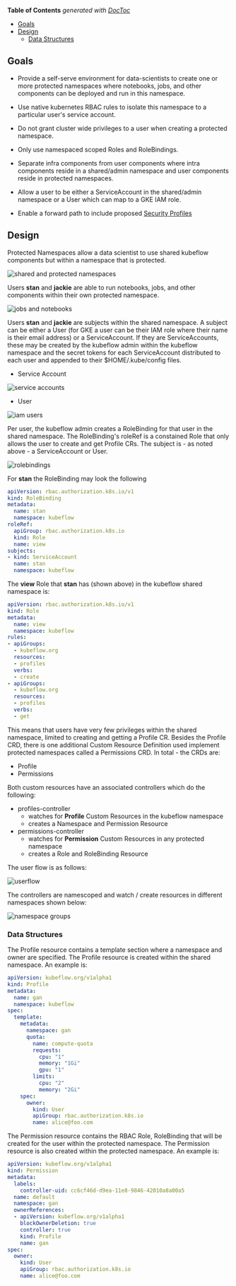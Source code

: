 <!-- START doctoc generated TOC please keep comment here to allow auto update -->
<!-- DON'T EDIT THIS SECTION, INSTEAD RE-RUN doctoc TO UPDATE -->
**Table of Contents**  *generated with [DocToc](https://github.com/thlorenz/doctoc)*

- [Goals](#goals)
- [Design](#design)
  - [Data Structures](#data-structures)

<!-- END doctoc generated TOC please keep comment here to allow auto update -->

## Goals

- Provide a self-serve environment for data-scientists to create one or more protected namespaces where 
notebooks, jobs, and other components can be deployed and run in this namespace.

- Use native kubernetes RBAC rules to isolate this namespace to a particular user's service account.

- Do not grant cluster wide privileges to a user when creating a protected namespace.

- Only use namespaced scoped Roles and RoleBindings.

- Separate infra components from user components where intra components reside in a shared/admin namespace and user components reside in protected namespaces.

- Allow a user to be either a ServiceAccount in the shared/admin namespace or a User which can map to a GKE IAM role.

- Enable a forward path to include proposed [Security Profiles](https://github.com/kubernetes/community/blob/a8cb2060dc621664c86b185c7426367994b181b5/keps/draft-20180418-security-profile.md) 	


## Design

Protected Namespaces allow a data scientist to use shared kubeflow components but within a namespace that is protected.

![shared and protected namespaces](./docs/namespaces.png "shared and protected namespaces")

Users __stan__ and __jackie__ are able to run notebooks, jobs, and other components within their own protected namespace. 

![jobs and notebooks](./docs/jobsandnotebooks.png "jobs and notebooks")

Users __stan__ and __jackie__ are subjects within the shared namespace. A subject can be either a User (for GKE a user can be their IAM role where their name is their email address) or a ServiceAccount. If they are ServiceAccounts, these may be created by the kubeflow admin within the kubeflow namespace and the secret tokens for each ServiceAccount distributed to each user and appended to their $HOME/.kube/config files.

- Service Account

![service accounts](./docs/serviceaccounts.png "service accounts")

- User 

![iam users](./docs/iamusers.png "IAM users")

Per user, the kubeflow admin creates a RoleBinding for that user in the shared namespace. The RoleBinding's roleRef is a constained Role that only allows the user to create and get Profile CRs. The subject is - as noted above - a ServiceAccount or User.

![rolebindings](./docs/rolebindings.png "rolebindings")

For __stan__ the RoleBinding may look the following

```yaml
apiVersion: rbac.authorization.k8s.io/v1
kind: RoleBinding
metadata:
  name: stan
  namespace: kubeflow
roleRef:
  apiGroup: rbac.authorization.k8s.io
  kind: Role
  name: view
subjects:
- kind: ServiceAccount
  name: stan
  namespace: kubeflow
```

The __view__ Role that __stan__ has (shown above) in the kubeflow shared namespace is:

```yaml
apiVersion: rbac.authorization.k8s.io/v1
kind: Role
metadata:
  name: view
  namespace: kubeflow
rules:
- apiGroups:
  - kubeflow.org
  resources:
  - profiles
  verbs:
  - create
- apiGroups:
  - kubeflow.org
  resources:
  - profiles
  verbs:
  - get
```

This means that users have very few privileges within the shared namespace, limited to creating and getting a Profile CR. Besides the Profile CRD, there is one additional Custom Resource Definition used implement protected namespaces called a Permissions CRD. In total - the CRDs are:

- Profile
- Permissions

Both custom resources have an associated controllers which do the following:

- profiles-controller 
  - watches for __Profile__ Custom Resources in the kubeflow namespace
  - creates a Namespace and Permission Resource
- permissions-controller
  - watches for __Permission__ Custom Resources in any protected namespace
  - creates a Role and RoleBinding Resource


The user flow is as follows:

![userflow](./docs/userflow.png "userflow")

The controllers are namescoped and watch / create resources in different namespaces shown below:

![namespace groups](./docs/namespacegroups.png "namespace groups")


### Data Structures

The Profile resource contains a template section where a namespace and owner are specified. The Profile resource is created within the shared namespace. An example is:

```yaml
apiVersion: kubeflow.org/v1alpha1
kind: Profile
metadata:
  name: gan
  namespace: kubeflow
spec:
  template:
    metadata:
      namespace: gan
      quota:
        name: compute-quota
        requests:
          cpu: "1"
          memory: "1Gi"
          gpu: "1"
        limits:
          cpu: "2"
          memory: "2Gi"
    spec:
      owner: 
        kind: User
        apiGroup: rbac.authorization.k8s.io
        name: alice@foo.com
```

The Permission resource contains the RBAC Role, RoleBinding that will be created for the user within the protected namespace. The Permission resource is also created within the protected namespace. An example is:

```yaml
apiVersion: kubeflow.org/v1alpha1
kind: Permission
metadata:
  labels:
    controller-uid: cc6cf46d-d9ea-11e8-9846-42010a8a00a5
  name: default
  namespace: gan
  ownerReferences:
  - apiVersion: kubeflow.org/v1alpha1
    blockOwnerDeletion: true
    controller: true
    kind: Profile
    name: gan
spec:
  owner: 
    kind: User
    apiGroup: rbac.authorization.k8s.io
    name: alice@foo.com
```

